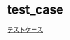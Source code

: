 # test_case
[テストケース](https://docs.google.com/spreadsheets/d/1kbv0jKDHmbdrt6wtxMIkel8MnjG22Np2SdOXlYi_3TI/edit#gid=0)
